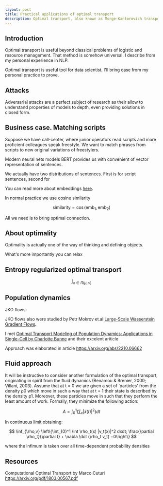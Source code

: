```yaml
---
layout: post
title: Practical applications of optimal transport
description: Optimal transport, also known as Monge-Kantorovich transport or Wasserstein distance, is a mathematical framework that deals with the optimal way to transport mass from one configuration to another, minimizing the cost of the transportation. This field has gained significant attention across various disciplines due to its theoretical richness and a wide range of practical applications. 
---
```

## Introduction

Optimal transport is useful beyond classical problems of logistic and resource management. That method is somehow universal. I describe from my personal experience in NLP.

Optimal transport is useful tool for data scientist. I'll bring case from my personal practice to prove.

## Attacks

Adversarial attacks are a perfect subject of research as their allow to understand properties of models to depth, even providing solutions in closed form.

## Business case. Matching scripts

Suppose we have call-center, where junior operators read scripts and more proficient colleagues speak freestyle. We want to match phrases from scripts to new original variations of freestylers. 

Modern neural nets models BERT provides us with convenient of vector representation of sentences.

We actually have two distributions of sentences. First is for script sentences, second for 

You can read more about embeddings [here](https://www.turing.com/kb/guide-on-word-embeddings-in-nlp).

In normal practice we use cosine similarity

$$
    \text{similarity} = \cos(\text{emb}_1,\text{emb}_2)
$$

All we need is to bring optimal connection.
## About optimality

Optimality is actually one of the way of thinking and defining objects. 


What's more importantly you can relax 


## Entropy regularized optimal transport

$$
    \int_{x \in \Pi(\mu,\nu)}
$$

## Population dynamics

JKO flows:


JKO flows also were studied by  Petr Mokrov et.al [Large-Scale Wasserstein Gradient Flows](https://arxiv.org/abs/2106.00736).

I met 
[Optimal Transport Modeling of Population Dynamics: Applications in Single-Cell by Charlotte Bunne](https://www.youtube.com/watch?v=XODDkScHIVc)  and their excelent ariticle 


Approach was elaborated in article https://arxiv.org/abs/2210.06662





## Fluid approach

It will be instructive to consider another formulation of the optimal transport, originating in spirit
from the fluid dynamics (Benamou & Brenier, 2000; Villani, 2003). Assume that at t = 0 we are
given a set of ‘particles’ from the density ρ0 which move in such a way that at t = 1 their state
is described by the density ρ1. Moreover, these particles move in such that they perform the least
amount of work. Formally, they minimize the following action:

$$
    A= \int_{0}^{1} \left(\sum_{x} |\dot{x}(t)|^2\right)dt
$$

In continuous limit obtaining:

$$
    \inf_{\rho,v} \left\{\int_{0}^1 \int \rho_t(x) |v_t(x)|^2 dxdt; \frac{\partial \rho_t}{\partial t} + \nabla \dot (\rho_t v_t) =0\right\}
$$

where the infimum is taken over all time-dependent probability densities

## Resources
Computational Optimal Transport by Marco Cuturi
https://arxiv.org/pdf/1803.00567.pdf